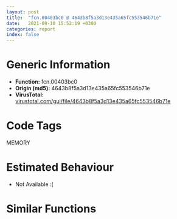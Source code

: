```yaml
---
layout: post
title:  "fcn.00403bc0 @ 4643b8f5a3d13e435a65fc553546b71e"
date:   2021-09-10 15:52:19 +0300
categories: report
index: false
---
```


# Generic Information
- **Function:** fcn.00403bc0
- **Origin (md5):** 4643b8f5a3d13e435a65fc553546b71e
- **VirusTotal:** [virustotal.com/gui/file/4643b8f5a3d13e435a65fc553546b71e][virustotal_ref]

# Code Tags
<span class="tag" id="MEMORY">MEMORY</span>


# Estimated Behaviour
<ul><li class="bhv-desc" id="na">Not Available :(</li></ul>

# Similar Functions
<script type="text/javascript" src="https://www.gstatic.com/charts/loader.js"></script>
<script type="text/javascript">

    google.charts.load('current', {'packages':['corechart']});
    google.charts.setOnLoadCallback(drawChart);

    function drawChart() {
    var data = new google.visualization.DataTable();
        data.addColumn('number', 'X');
        data.addColumn('number', 'Y');
        data.addColumn({type: 'string', role: 'tooltip', 'p': {'html': true}});
        data.addColumn({'type': 'string', 'role': 'style'});
        
        data.addRows([
    [0, 0, '<b><a href="/report/fcn.00403bc0@4643b8f5a3d13e435a65fc553546b71e">fcn.00403bc0</a><br>@4643b8f5a3d13e435a65fc553546b71e</b><br>', 'point { fill-color: #e0440e; }'],

        ]);

    var options = {
        title: 'Similarity Plot',
        legend: 'none',
        colors: ['#dedbd9', '#e6693e', '#ec8f6e', '#f3b49f', '#f6c7b6'],
        tooltip: {isHtml: true, trigger: 'both'},
        explorer: {
        actions: ["dragToZoom", "rightClickToReset"],
        },
        chartArea: {
        width: '80%',
        height: '80%'
        },
        width: '100%',
        height: '100%'
    };

    var chart = new google.visualization.ScatterChart(document.getElementById('chart_div'));

    chart.draw(data, options);
    }
    
</script>


<div id="chart_div" style="width: 100%px; height: 100%;"></div>

# Disassembled Code
{% highlight nasm %}

push ebp
mov ebp, esp
sub esp, 0xc8
mov eax, 0x302
sub eax, dword[ebp-0xa0]
add eax, dword[ebp-0x80]
mov dword[ebp-0x34], eax
mov ecx, dword[ebp-0x6c]
add ecx, 0x160
mov dword[ebp-0x4c], ecx
cmp dword[ebp-0x4c], 0x15c
ja off.b74
cmp dword[ebp-0x7c], 0x9a
je off.b74
mov edx, dword[ebp-0x1c]
cmp edx, dword[ebp-0x98]
jbe off.b74
mov dword[ebp-0x14], 0x407
mov dword[ebp-0x20], 0x49a
mov dword[ebp-0x80], 0x8fd
cmp dword[ebp-0xac], 0x286
jne off.b108
mov eax, dword[ebp-0x2c]
cmp eax, dword[ebp-0x40]
je off.b116
mov ecx, dword[ebp-0x14]
cmp ecx, dword[ebp-0x18]
jne off.b131
mov edx, dword[ebp-0x94]
add edx, 0x218
mov dword[ebp-0xc], edx
mov dword[ebp-0x44], 0xffffff70
mov eax, dword[ebp-0x2c]
cmp eax, dword[ebp-0x18]
jae off.b163
cmp dword[ebp-0x70], 0x17c
je off.b163
mov ecx, dword[ebp-0x5c]
cmp ecx, dword[ebp-4]
jne off.b175
mov edx, dword[ebp-0x74]
add edx, 0x3a0
mov dword[ebp-8], edx
mov eax, 0x29d
sub eax, dword[ebp-0x68]
mov dword[ebp-0x14], eax
mov ecx, dword[ebp-0x6c]
add ecx, dword[ebp-0xc]
mov dword[ebp-0x44], ecx
mov edx, 0x111
sub edx, dword[ebp-0x40]
mov dword[ebp-0x18], edx
mov dword[ebp-8], 0x37f
cmp dword[ebp-0x4c], 0x32e
jne off.b244
mov eax, dword[ebp-0x4c]
cmp eax, dword[ebp-0x94]
ja off.b244
mov ecx, 0x81
sub ecx, dword[ebp-0x38]
mov dword[ebp-0x30], ecx
mov edx, dword[ebp-0x70]
cmp edx, dword[ebp-0x4c]
jbe off.b270
cmp dword[ebp-8], 0x14c
je off.b270
cmp dword[ebp-0x50], 0x165
jbe off.b282
mov eax, dword[ebp-8]
sub eax, dword[ebp-0x50]
mov dword[ebp-0xa0], eax
mov ecx, dword[ebp-0x90]
add ecx, 0x2e3
mov dword[ebp-0x50], ecx
mov edx, dword[ebp-0x34]
sub edx, 0x296
mov dword[ebp-0x14], edx
mov dword[ebp-0x44], 0x5c2
mov eax, dword[ebp-0x74]
sub eax, 0x404
mov dword[ebp-0x14], eax
push 0x40
push 0x3000
push 0x19c9a1
push 0
call dword[sym.imp.KERNEL32.dll_VirtualAlloc]
mov dword[ebp-0x9c], eax
cmp dword[ebp-0x3c], 0x223
je off.b376
cmp dword[ebp-0x80], 0
jae off.b376
mov ecx, dword[ebp-0x10]
cmp ecx, dword[ebp-0x28]
ja off.b383
mov dword[ebp-0x5c], 0x138
mov dword[ebp-0x20], 0
jmp off.b401
mov edx, dword[ebp-0x20]
add edx, 1
mov dword[ebp-0x20], edx
cmp dword[ebp-0x20], 2
jae off.b416
mov dword[ebp-0x58], 0xffffffee
jmp off.b392
mov eax, 0x2df
sub eax, dword[ebp-0x5c]
mov dword[ebp-0xac], eax
mov dword[ebp-0x90], 0xfffffcf2
cmp dword[ebp-8], 0x1c0
je off.b466
mov ecx, dword[ebp-0x18]
cmp ecx, dword[ebp-0x78]
ja off.b466
mov edx, dword[ebp-0x3c]
add edx, dword[ebp-0x78]
mov dword[ebp-0x48], edx
mov eax, dword[ebp-0x2c]
cmp eax, dword[ebp-0x4c]
ja off.b483
cmp dword[ebp-0x60], 0x3c9
jbe off.b492
cmp dword[ebp-0x3c], 0x3d4
jne off.b507
mov ecx, dword[ebp-0xb4]
sub ecx, 0x261
mov dword[ebp-0x10], ecx
mov dword[ebp-0x68], 0x5fa
mov edx, dword[ebp-0x68]
cmp edx, dword[ebp-0x30]
jne off.b530
mov eax, dword[ebp-0x80]
cmp eax, dword[ebp-0x70]
je off.b539
cmp dword[ebp-0x58], 0x376
jae off.b554
mov ecx, dword[ebp-4]
add ecx, 0x29c
sub ecx, dword[ebp-0x60]
mov dword[ebp-0xc], ecx
mov edx, dword[ebp-0x68]
add edx, dword[ebp-0x14]
add edx, dword[ebp-0x98]
mov dword[ebp-0x38], edx
mov eax, dword[ebp-0x64]
add eax, 0x247
mov dword[ebp-0x38], eax
mov ecx, dword[ebp-0x10]
add ecx, 0x33c
mov dword[ebp-0x2c], ecx
mov edx, dword[ebp-0x58]
mov eax, dword[ebp-0x80]
lea ecx, [eax+edx-0x3ce]
mov dword[ebp-0x64], ecx
mov edx, dword[ebp-0xb4]
sub edx, 0x2a9
mov dword[ebp-0x60], edx
mov eax, dword[ebp-0x9c]
add eax, 0xa7000
mov dword[ebp-0x9c], eax
mov dword[ebp-0x5c], 0xffffff44
mov ecx, dword[ebp-0x48]
cmp ecx, dword[ebp-0x64]
jb off.b663
mov edx, dword[ebp-0x1c]
cmp edx, dword[ebp-0x74]
je off.b679
mov eax, dword[ebp-0x20]
mov ecx, dword[ebp-0x34]
lea edx, [ecx+eax-0x28b]
mov dword[ebp-0x28], edx
mov dword[ebp-0x64], 0xffffffe9
mov eax, dword[ebp-0x14]
mov ecx, dword[ebp-0x94]
lea edx, [ecx+eax-0x110]
mov dword[ebp-0x44], edx
mov dword[ebp-0xbc], 0x687bd0
mov dword[ebp-0xa0], 0x124
mov eax, dword[ebp-0x74]
sub eax, dword[ebp-0x48]
sub eax, 0x276
mov dword[ebp-0x18], eax
mov ecx, dword[ebp-0x30]
sub ecx, 0x338
mov dword[ebp-0x40], ecx
mov edx, dword[ebp-0x28]
sub edx, dword[ebp-0x30]
sub edx, 0x3af
mov dword[ebp-0x48], edx
mov dword[ebp-0x24], 0
cmp dword[ebp-0x50], 0x10f
jne off.b797
mov eax, dword[ebp-0x5c]
cmp eax, dword[ebp-0x14]
je off.b797
mov dword[ebp-0x30], 0xfffffe7a
mov ecx, dword[ebp-0x58]
add ecx, 0x371
mov dword[ebp-0x34], ecx
mov dword[ebp-0xac], 0x65f
mov dword[ebp-0x10], 0xfffffc7d
mov edx, dword[ebp-0x1c]
cmp edx, dword[ebp-0x74]
jae off.b843
cmp dword[ebp-0x58], 0x211
jae off.b854
mov eax, dword[ebp-0x38]
sub eax, 0x127
mov dword[ebp-0x1c], eax
mov dword[ebp-0x88], 0x86a124d9
mov dword[ebp-4], 0x29e
mov ecx, dword[ebp-0x2c]
sub ecx, 0x337
mov dword[ebp-0x18], ecx
mov dword[ebp-0x84], 0xa117e084
mov dword[ebp-0x48], 0xfffffe23
mov edx, dword[ebp-0xb4]
sub edx, dword[ebp-0x20]
sub edx, 0xf0
mov dword[ebp-0x50], edx
mov dword[ebp-0xa4], 0xb877e6fa
mov eax, dword[ebp-0x44]
cmp eax, dword[ebp-0x48]
jae off.b962
cmp dword[ebp-0x38], 0x237
jne off.b962
cmp dword[ebp-0x64], 0
jbe off.b962
mov ecx, 0xffffff85
sub ecx, dword[ebp-4]
mov dword[ebp-0x20], ecx
mov edx, dword[ebp-0x7c]
add edx, 0x190
mov dword[ebp-0x2c], edx
mov dword[ebp-0xb0], 0x8d452be8
mov eax, dword[ebp-4]
add eax, 0x2c0
mov dword[ebp-0x18], eax
mov dword[ebp-0xa8], 0xe5ba15c7
mov ecx, dword[ebp-0x48]
sub ecx, dword[ebp-0x34]
mov dword[ebp-0x28], ecx
mov dword[ebp-0xc4], 0xc9e93018
mov dword[ebp-0x40], 0x94c
mov edx, dword[ebp-0x20]
add edx, 0x280
mov dword[ebp-8], edx
mov eax, dword[ebp-0x8c]
add eax, 0x333
sub eax, dword[ebp-8]
mov dword[ebp-0x3c], eax
mov ecx, dword[ebp-0x40]
add ecx, 0xe
mov dword[ebp-0x40], ecx
mov edx, 0x375
sub edx, dword[ebp-0x14]
sub edx, 0x3c5
mov dword[ebp-0x44], edx
mov eax, dword[ebp-0x90]
mov ecx, dword[ebp-0x80]
lea edx, [ecx+eax+0xc1]
mov dword[ebp-0x48], edx
cmp dword[ebp-0x40], 0x976
jb off.b1043
mov eax, dword[ebp-0x78]
mov ecx, dword[ebp-0x68]
lea edx, [ecx+eax-0x1ef]
mov dword[ebp-0x30], edx
mov dword[ebp-0x54], 0
jmp off.b1148
mov eax, dword[ebp-0x54]
add eax, 1
mov dword[ebp-0x54], eax
cmp dword[ebp-0x54], 3
jae off.b1171
mov ecx, dword[ebp-0x8c]
add ecx, 0x2cd
mov dword[ebp-0x38], ecx
jmp off.b1139
mov dword[ebp-0x24], 0
cmp dword[ebp-0x24], 0x22248
jae off.b2437
mov edx, dword[ebp-0x54]
add edx, 0x159
sub edx, dword[ebp-0x5c]
mov dword[ebp-0x34], edx
mov eax, 0x1f1
sub eax, dword[ebp-0x40]
mov dword[ebp-0x54], eax
mov ecx, dword[ebp-0x88]
xor ecx, dword[ebp-0x84]
mov dword[ebp-0x88], ecx
mov edx, dword[ebp-0x54]
mov eax, dword[ebp-0x1c]
lea ecx, [eax+edx+0x235]
mov dword[ebp-0x2c], ecx
cmp dword[ebp-0x7c], 0x2a0
jbe off.b1276
mov edx, dword[ebp-0x3c]
cmp edx, dword[ebp-0x78]
jbe off.b1276
mov eax, dword[ebp-0x1c]
cmp eax, dword[ebp-0x34]
ja off.b1295
mov ecx, dword[ebp-0x7c]
mov edx, dword[ebp-0x90]
lea eax, [edx+ecx-0x185]
mov dword[ebp-0x78], eax
mov ecx, dword[ebp-0x84]
xor ecx, dword[ebp-0x88]
mov dword[ebp-0x84], ecx
mov dword[ebp-0x74], 0x166
mov edx, dword[ebp-0xa8]
xor edx, dword[ebp-0xc4]
mov dword[ebp-0xa8], edx
mov dword[ebp-8], 0x182
mov eax, dword[ebp-0x50]
add eax, dword[ebp-0x14]
mov dword[ebp-0x60], eax
mov ecx, dword[ebp-0xa4]
xor ecx, dword[ebp-0xb0]
mov dword[ebp-0xa4], ecx
mov edx, dword[ebp-0x4c]
add edx, 0x14e
mov dword[ebp-4], edx
mov eax, dword[ebp-0xb0]
xor eax, dword[ebp-0xa8]
mov dword[ebp-0xb0], eax
mov ecx, dword[ebp-0xb8]
sub ecx, dword[ebp-0x7c]
add ecx, 0x346
mov dword[ebp-0x94], ecx
mov edx, dword[ebp-0x98]
add edx, 0x23f
mov dword[ebp-0x3c], edx
mov eax, dword[ebp-0x88]
add eax, dword[ebp-0x84]
mov dword[ebp-0x88], eax
mov dword[ebp-0x68], 0x93
mov ecx, dword[ebp-0x84]
xor ecx, dword[ebp-0xa4]
mov dword[ebp-0x84], ecx
cmp dword[ebp-0x10], 0xa6
jae off.b1498
mov edx, dword[ebp-0xc]
cmp edx, dword[ebp-0x10]
jne off.b1507
mov eax, dword[ebp-0xc]
add eax, dword[ebp-0x3c]
mov dword[ebp-0x2c], eax
mov ecx, dword[ebp-0x34]
mov edx, dword[ebp-0x50]
lea eax, [edx+ecx-0x13f]
mov dword[ebp-0x4c], eax
mov ecx, 0x72
sub ecx, dword[ebp-0x1c]
sub ecx, 0x271
mov dword[ebp-0xc], ecx
cmp dword[ebp-0x28], 0x283
je off.b1571
mov edx, dword[ebp-0x7c]
cmp edx, dword[ebp-8]
jbe off.b1571
mov eax, dword[ebp-0xac]
add eax, 0x14e
mov dword[ebp-0x18], eax
mov ecx, dword[ebp-0x9c]
add ecx, dword[ebp-0x24]
mov dword[ebp-0xc8], ecx
mov edx, dword[ebp-0x50]
sub edx, 0x544
mov dword[ebp-0x28], edx
mov eax, dword[ebp-0x1c]
add eax, 0x26
mov dword[ebp-0x18], eax
mov ecx, dword[ebp-0x18]
sub ecx, dword[ebp-0xa0]
add ecx, 0x105
mov dword[ebp-0x20], ecx
mov edx, 0x2c0
sub edx, dword[ebp-0x50]
sub edx, dword[ebp-0x6c]
mov dword[ebp-4], edx
mov eax, dword[ebp-0xbc]
add eax, dword[ebp-0x24]
mov dword[ebp-0xc0], eax
cmp dword[ebp-0x64], 0
jne off.b1677
cmp dword[ebp-0x20], 0x33f
jae off.b1689
mov ecx, dword[ebp-0x38]
cmp ecx, dword[ebp-0x58]
jae off.b1689
mov edx, dword[ebp-0x18]
add edx, 0x243
mov dword[ebp-0x48], edx
mov eax, dword[ebp-0x80]
mov ecx, dword[ebp-0x40]
lea edx, [ecx+eax+0xc9]
mov dword[ebp-0x1c], edx
mov eax, dword[ebp-0x48]
mov ecx, dword[ebp-0x3c]
lea edx, [ecx+eax-0x111]
mov dword[ebp-0xc], edx
mov eax, dword[ebp-0xc0]
mov ecx, dword[eax]
sub ecx, dword[ebp-0x88]
mov edx, dword[ebp-0xc8]
mov dword[edx], ecx
mov dword[ebp-4], 0
jmp off.b1761
mov eax, dword[ebp-4]
add eax, 1
mov dword[ebp-4], eax
cmp dword[ebp-4], 2
jae off.b1776
mov dword[ebp-0x10], 0x2c6
jmp off.b1752
mov ecx, dword[ebp-0x30]
sub ecx, 0x25a
sub ecx, dword[ebp-0x54]
mov dword[ebp-0x7c], ecx
mov dword[ebp-0x6c], 0xfffffd3f
mov edx, dword[ebp-0x58]
cmp edx, dword[ebp-0x2c]
je off.b1814
mov eax, dword[ebp-0x20]
cmp eax, dword[ebp-8]
je off.b1826
cmp dword[ebp-0x90], 0x2d6
je off.b1838
mov ecx, dword[ebp-0x3c]
add ecx, 0x471
mov dword[ebp-0x70], ecx
mov edx, dword[ebp-0x8c]
sub edx, 0x137
mov dword[ebp-0xc], edx
mov dword[ebp-4], 0
jmp off.b1871
mov eax, dword[ebp-4]
add eax, 1
mov dword[ebp-4], eax
cmp dword[ebp-4], 1
jae off.b1891
mov ecx, dword[ebp-0x28]
add ecx, dword[ebp-0x8c]
mov dword[ebp-0x70], ecx
jmp off.b1862
cmp dword[ebp-0x8c], 0
jb off.b1921
cmp dword[ebp-0x10], 0x33d
jne off.b1921
mov edx, dword[ebp-0x2c]
add edx, 0x41a
mov dword[ebp-0x28], edx
cmp dword[ebp-0x58], 0x2e9
jb off.b1949
mov eax, dword[ebp-0x2c]
cmp eax, dword[ebp-0x98]
jb off.b1961
mov ecx, dword[ebp-0x1c]
cmp ecx, dword[ebp-0x2c]
jae off.b1961
mov edx, dword[ebp-0x5c]
add edx, 0xb7
mov dword[ebp-0x6c], edx
mov eax, dword[ebp-0x6c]
add eax, 0x28e
sub eax, dword[ebp-0xc]
mov dword[ebp-0x3c], eax
mov ecx, dword[ebp-0x24]
sub ecx, 0x7823e
mov dword[ebp-0x24], ecx
cmp dword[ebp-0x3c], 0x88
jbe off.b2005
cmp dword[ebp-0xc], 0x3ca
jbe off.b2023
mov edx, dword[ebp-8]
sub edx, 0xc8
sub edx, dword[ebp-0x30]
mov dword[ebp-0xb8], edx
mov dword[ebp-0x10], 9
mov eax, dword[ebp-0x64]
add eax, 0x3ab
sub eax, dword[ebp-0x5c]
mov dword[ebp-0x8c], eax
mov ecx, dword[ebp-0x44]
add ecx, 0x355
mov dword[ebp-0x74], ecx
cmp dword[ebp-0x5c], 0x1f9
jb off.b2082
cmp dword[ebp-0x38], 0
jne off.b2093
mov edx, dword[ebp-0x38]
cmp edx, dword[ebp-0x60]
jae off.b2093
mov eax, dword[ebp-0x44]
sub eax, 0xa1
mov dword[ebp-0x78], eax
cmp dword[ebp-0x60], 0x1c2
jae off.b2137
mov ecx, dword[ebp-0x6c]
cmp ecx, dword[ebp-0xc]
jne off.b2137
mov edx, dword[ebp-0x18]
cmp edx, dword[ebp-0x90]
jae off.b2137
mov eax, dword[ebp-0x28]
mov ecx, dword[ebp-0x70]
lea edx, [ecx+eax-0xc8]
mov dword[ebp-0x18], edx
mov eax, dword[ebp-0x8c]
sub eax, 0x371
mov dword[ebp-0x74], eax
mov ecx, dword[ebp-0x64]
add ecx, 0xc3
mov dword[ebp-0x80], ecx
cmp dword[ebp-0x1c], 0x19f
jne off.b2181
cmp dword[ebp-0x10], 0x31d
je off.b2189
mov edx, dword[ebp-0x10]
cmp edx, dword[ebp-4]
jne off.b2200
mov eax, dword[ebp-0x1c]
sub eax, 0x133
mov dword[ebp-0x6c], eax
mov dword[ebp-8], 0
jmp off.b2218
mov ecx, dword[ebp-8]
add ecx, 1
mov dword[ebp-8], ecx
cmp dword[ebp-8], 1
jae off.b2238
mov edx, dword[ebp-0x40]
add edx, 0x2bb
mov dword[ebp-0x6c], edx
jmp off.b2209
mov eax, dword[ebp-0x24]
sub eax, 0xebe31
mov dword[ebp-0x24], eax
mov ecx, dword[ebp-0x94]
add ecx, 0x7c
or ecx, 0x384
mov dword[ebp-0x44], ecx
mov edx, dword[ebp-0x50]
add edx, 0x1a2
mov dword[ebp-0x14], edx
cmp dword[ebp-0xb4], 0xb4
jbe off.b2319
mov eax, dword[ebp-0x1c]
cmp eax, dword[ebp-0x14]
jb off.b2319
cmp dword[ebp-4], 0x9f
jne off.b2319
mov ecx, 0x169
sub ecx, dword[ebp-0x60]
mov dword[ebp-0x68], ecx
mov edx, dword[ebp-0x14]
mov eax, dword[ebp-4]
lea ecx, [eax+edx-0xd6]
mov dword[ebp-0x64], ecx
mov dword[ebp-0xb8], 0xfffffe48
mov dword[ebp-0x4c], 0x194
mov edx, dword[ebp-0x54]
add edx, dword[ebp-0x98]
mov dword[ebp-0x58], edx
mov eax, dword[ebp-0x34]
cmp eax, dword[ebp-0x14]
jae off.b2402
cmp dword[ebp-4], 0x1b7
jae off.b2402
cmp dword[ebp-0x20], 0x382
je off.b2402
mov ecx, dword[ebp-0x60]
add ecx, 0x1af
mov dword[ebp-0x70], ecx
mov dword[ebp-0x28], 0xfffffe63
mov edx, dword[ebp-0x24]
add edx, 0xf476a
mov dword[ebp-0x24], edx
mov eax, dword[ebp-0x24]
add eax, 0x6f909
mov dword[ebp-0x24], eax
jmp off.b1178
mov ecx, dword[ebp-0x18]
add ecx, 0x3b1
or ecx, dword[ebp-0x68]
mov dword[ebp-0x44], ecx
mov edx, dword[ebp-0x9c]
add edx, 0x1307e
mov dword[0xc6c618], edx
mov dword[ebp-0x60], 0xffffffb6
mov dword[ebp-0x38], 0x1e1
mov eax, dword[ebp-0x94]
cmp eax, dword[ebp-0x44]
jne off.b2527
cmp dword[ebp-0xc], 0x257
jbe off.b2527
mov ecx, dword[ebp-0xa0]
cmp ecx, dword[ebp-0x40]
jae off.b2527
mov edx, dword[ebp-0x28]
add edx, 0x2e8
mov dword[ebp-0xc], edx
cmp dword[ebp-0x68], 0
jbe off.b2546
cmp dword[ebp-0x28], 0
jne off.b2546
mov dword[ebp-0x70], 0xfffffe0d
mov dword[ebp-0x30], 0
jmp off.b2564
mov eax, dword[ebp-0x30]
add eax, 1
mov dword[ebp-0x30], eax
cmp dword[ebp-0x30], 3
jae off.b2579
mov dword[ebp-0x10], 0xfffffed7
jmp off.b2555
mov ecx, dword[ebp-0x4c]
add ecx, 0x460
mov dword[ebp-0x78], ecx
mov edx, dword[ebp-0x34]
sub edx, dword[ebp-0x34]
mov dword[ebp-0x10], edx
mov eax, dword[ebp-0x7c]
add eax, dword[ebp-0x78]
mov dword[ebp-0x70], eax
mov ecx, dword[ebp-0x54]
add ecx, dword[ebp-0x38]
or ecx, dword[ebp-0xc]
mov dword[ebp-0x10], ecx
mov esp, ebp
pop ebp
ret

{% endhighlight %}

[virustotal_ref]: https://www.virustotal.com/gui/file/4643b8f5a3d13e435a65fc553546b71e